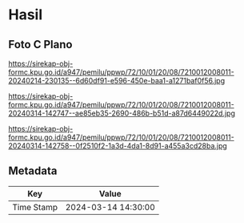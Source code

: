 # Hasil

## Foto C Plano

https://sirekap-obj-formc.kpu.go.id/a947/pemilu/ppwp/72/10/01/20/08/7210012008011-20240214-230135--6d60df91-e596-450e-baa1-a1271baf0f56.jpg

https://sirekap-obj-formc.kpu.go.id/a947/pemilu/ppwp/72/10/01/20/08/7210012008011-20240314-142747--ae85eb35-2690-486b-b51d-a87d6449022d.jpg

https://sirekap-obj-formc.kpu.go.id/a947/pemilu/ppwp/72/10/01/20/08/7210012008011-20240314-142758--0f2510f2-1a3d-4da1-8d91-a455a3cd28ba.jpg


## Metadata

| Key        | Value               |
| ---------- | ------------------- |
| Time Stamp | 2024-03-14 14:30:00 |



